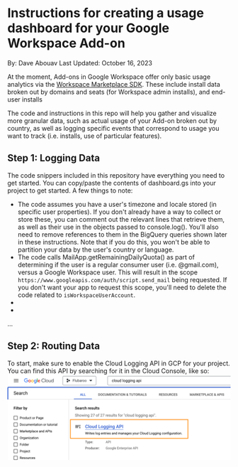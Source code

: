 # Instructions for creating a usage dashboard for your Google Workspace Add-on
By: Dave Abouav
Last Updated: October 16, 2023

At the moment, Add-ons in Google Workspace offer only basic usage analytics via the [Workspace Marketplace SDK](https://console.cloud.google.com/apis/api/appsmarket-component.googleapis.com/googleapps_sdk_dashboard). These include install data broken out by domains and seats (for Workspace admin installs), and end-user installs 

The code and instructions in this repo will help you gather and visualize more granular data, such as actual usage of your Add-on broken out by country, as well as logging specific events that correspond to usage you want to track (i.e. installs, use of particular features).

## Step 1: Logging Data
The code snippers included in this repository have everything you need to get started. You can copy/paste the contents of dashboard.gs into your project to get started. A few things to note:
<ul>
  <li>The code assumes you have a user's timezone and locale stored (in specific user properties). If you don't already have a way to collect or store these, you can comment out the relevant lines that retrieve them, as well as their use in the objects passed to console.log(). You'll also need to remove references to them in the BigQuery queries shown later in these instructions. Note that if you do this, you won't be able to partition your data by the user's country or language.</li>
  <li>The code calls MailApp.getRemainingDailyQuota() as part of determining if the user is a regular consumer user (i.e. @gmail.com), versus a Google Workspace user. This will result in the scope <code>https://www.googleapis.com/auth/script.send_mail</code> being requested. If you don't want your app to request this scope, you'll need to delete the code related to <code>isWorkspaceUserAccount</code>.
</li>
  <li></li>
  <li></li>
</ul>
...


## Step 2: Routing Data
To start, make sure to enable the Cloud Logging API in GCP for your project. You can find this API by searching for it in the Cloud Console, like so:
<br>
<img src="images/cloud-logging-api-search.png" width="700"/>
